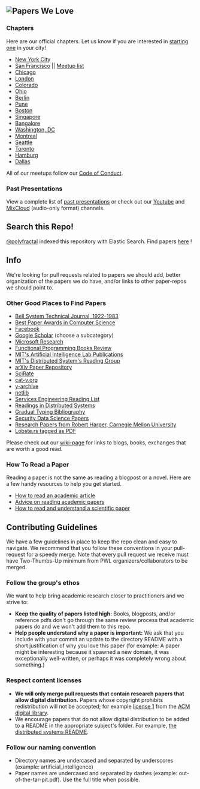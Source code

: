 ## ![Papers We Love](http://papers-we-love.github.io/images/logo-top.svg)

### Chapters

Here are our official chapters. Let us know if you are interested in [starting one](https://github.com/papers-we-love/papers-we-love/wiki/Creating-a-PWL-chapter) in your city!

* [New York City](http://www.meetup.com/papers-we-love/)
* [San Francisco](http://www.meetup.com/papers-we-love-too/) || [Meetup list](https://github.com/papers-we-love/papers-we-love/tree/master/_meetups/SanFrancisco)
* [Chicago](http://www.meetup.com/Papers-We-Love-Chicago)
* [London](http://www.meetup.com/papers-we-love-london)
* [Colorado](http://www.meetup.com/Papers-We-Love-Boulder/)
* [Ohio](http://www.meetup.com/Papers-We-Love-Columbus/)
* [Berlin](http://www.meetup.com/Papers-We-Love-Berlin/)
* [Pune](http://www.meetup.com/Doo-Things)
* [Boston](http://www.meetup.com/Papers-We-Love-Boston/)
* [Singapore](https://www.facebook.com/groups/paperswelovesg/)
* [Bangalore](http://www.meetup.com/Papers-we-love-Bangalore/)
* [Washington, DC](http://www.meetup.com/Papers-We-Love-DC/)
* [Montreal](http://www.meetup.com/Papers-We-Love-Montreal/)
* [Seattle](http://www.meetup.com/Papers-We-Love-Seattle/)
* [Toronto](http://www.meetup.com/Papers-We-Love-Toronto/)
* [Hamburg](http://www.meetup.com/Papers-We-Love-Hamburg/)
* [Dallas](http://www.meetup.com/Papers-We-Love-Dallas/)

All of our meetups follow our [Code of Conduct](CODE_OF_CONDUCT.md).

### Past Presentations

View a complete list of [past presentations](https://github.com/papers-we-love/papers-we-love/wiki/Past-Presentations) or check out our [Youtube](http://www.youtube.com/user/PapersWeLove) and [MixCloud](http://www.mixcloud.com/paperswelove/) (audio-only format) channels.

## Search this Repo!
[@polyfractal](https://github.com/polyfractal) indexed this repository with Elastic Search. Find papers [here](http://findpaperswelove.com) !

## Info

We're looking for pull requests related to papers we should add, better organization of the papers we do have, and/or links to other paper-repos we should point to.

### Other Good Places to Find Papers

* [Bell System Technical Journal, 1922-1983](http://alcatel-lucent.com/bstj/)
* [Best Paper Awards in Computer Science](http://jeffhuang.com/best_paper_awards.html)
* [Facebook](https://www.facebook.com/publications)
* [Google Scholar](http://scholar.google.com/citations?view_op=top_venues&hl=en&vq=eng) (choose a subcategory)
* [Microsoft Research](http://research.microsoft.com/apps/catalog/default.aspx?t=publications)
* [Functional Programming Books Review](http://alexott.net/en/fp/books/)
* [MIT's Artificial Intelligence Lab Publications](http://dspace.mit.edu/handle/1721.1/39813)
* [MIT's Distributed System's Reading Group](http://pdos.csail.mit.edu/dsrg/)
* [arXiv Paper Repository](http://arxiv.org/)
* [SciRate](https://scirate.com/)
* [cat-v.org](http://doc.cat-v.org/)
* [y-archive](http://yarchive.net/comp/index.html)
* [netlib](http://www.netlib.org/)
* [Services Engineering Reading List](https://github.com/mmcgrana/services-engineering)
* [Readings in Distributed Systems](http://christophermeiklejohn.com/distributed/systems/2013/07/12/readings-in-distributed-systems.html)
* [Gradual Typing Bibliography](http://samth.github.io/gradual-typing-bib/)
* [Security Data Science Papers](http://www.covert.io/security-datascience-papers/)
* [Research Papers from Robert Harper, Carnegie Mellon University](http://www.cs.cmu.edu/~rwh/papers.htm)
* [Lobste.rs tagged as PDF](https://lobste.rs/t/pdf)

Please check out our [wiki-page](https://github.com/papers-we-love/papers-we-love/wiki/Other-Good-Sources-of-Reading-Material) for links to blogs, books, exchanges that are worth a good read.

### How To Read a Paper

Reading a paper is not the same as reading a blogpost or a novel. Here are a few handy resources to help you get started.

* [How to read an academic article](http://organizationsandmarkets.com/2010/08/31/how-to-read-an-academic-article/)
* [Advice on reading academic papers](http://www4.ncsu.edu/~akmassey/posts/2012-02-15-advice-on-reading-academic-papers.html)
* [How to read and understand a scientific paper](http://violentmetaphors.com/2013/08/25/how-to-read-and-understand-a-scientific-paper-2/)

## Contributing Guidelines

We have a few guidelines in place to keep the repo clean and easy to navigate. We recommend that you follow these conventions in your pull-request for a speedy merge. Note that every pull request we receive must have Two-Thumbs-Up minimum from PWL organizers/collaborators to be merged.

### Follow the group's ethos

We want to help bring academic research closer to practitioners and we strive to:
* **Keep the quality of papers listed high:** Books, blogposts, and/or reference pdfs don't go through the same review process that academic papers do and we won't add them to this repo.
* **Help people understand why a paper is important:** We ask that you include with your commit an update to the directory README with a short justification of why you love this paper (for example: A paper might be interesting because it spawned a new domain, it was exceptionally well-written, or perhaps it was completely wrong about something.)

### Respect content licenses

* **We will only merge pull requests that contain research papers that allow digital distribution.** Papers whose copyright prohibits redistribution will not be accepted; for example [license 1](http://www.acm.org/publications/policies/copyright-policy-v1) from the [ACM digital library](http://www.acm.org/publications/policies/copyright_policy).
* We encourage papers that do not allow digital distribution to be added to a README in the appropriate subject's folder. For example, [the distributed systems README](https://github.com/papers-we-love/papers-we-love/blob/master/distributed_systems/README.md).

### Follow our naming convention

* Directory names are undercased and separated by underscores (example: artificial_intelligence)
* Paper names are undercased and separated by dashes (example: out-of-the-tar-pit.pdf). Use the full title when possible.
